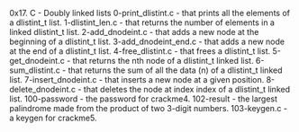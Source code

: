 0x17. C - Doubly linked lists
0-print_dlistint.c - that prints all the elements of a dlistint_t list.
1-dlistint_len.c - that returns the number of elements in a linked dlistint_t list.
2-add_dnodeint.c - that adds a new node at the beginning of a dlistint_t list.
3-add_dnodeint_end.c - that adds a new node at the end of a dlistint_t list.
4-free_dlistint.c - that frees a dlistint_t list.
5-get_dnodeint.c - that returns the nth node of a dlistint_t linked list.
6-sum_dlistint.c - that returns the sum of all the data (n) of a dlistint_t linked list.
7-insert_dnodeint.c - that inserts a new node at a given position.
8-delete_dnodeint.c - that deletes the node at index index of a dlistint_t linked list.
100-password - the password for crackme4.
102-result - the largest palindrome made from the product of two 3-digit numbers.
103-keygen.c - a keygen for crackme5.
